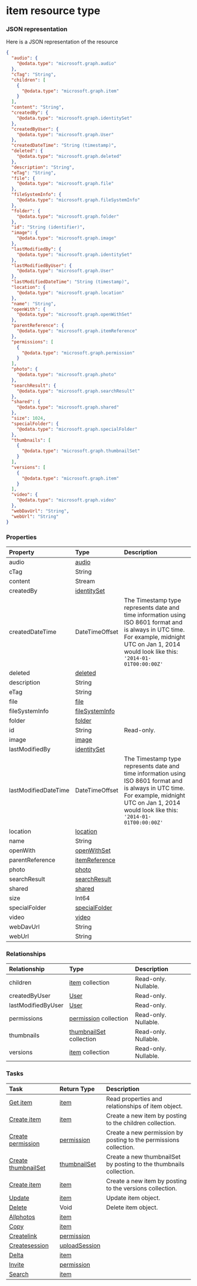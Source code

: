 # item resource type



### JSON representation

Here is a JSON representation of the resource

```json
{
  "audio": {
    "@odata.type": "microsoft.graph.audio"
  },
  "cTag": "String",
  "children": [
    {
      "@odata.type": "microsoft.graph.item"
    }
  ],
  "content": "String",
  "createdBy": {
    "@odata.type": "microsoft.graph.identitySet"
  },
  "createdByUser": {
    "@odata.type": "microsoft.graph.User"
  },
  "createdDateTime": "String (timestamp)",
  "deleted": {
    "@odata.type": "microsoft.graph.deleted"
  },
  "description": "String",
  "eTag": "String",
  "file": {
    "@odata.type": "microsoft.graph.file"
  },
  "fileSystemInfo": {
    "@odata.type": "microsoft.graph.fileSystemInfo"
  },
  "folder": {
    "@odata.type": "microsoft.graph.folder"
  },
  "id": "String (identifier)",
  "image": {
    "@odata.type": "microsoft.graph.image"
  },
  "lastModifiedBy": {
    "@odata.type": "microsoft.graph.identitySet"
  },
  "lastModifiedByUser": {
    "@odata.type": "microsoft.graph.User"
  },
  "lastModifiedDateTime": "String (timestamp)",
  "location": {
    "@odata.type": "microsoft.graph.location"
  },
  "name": "String",
  "openWith": {
    "@odata.type": "microsoft.graph.openWithSet"
  },
  "parentReference": {
    "@odata.type": "microsoft.graph.itemReference"
  },
  "permissions": [
    {
      "@odata.type": "microsoft.graph.permission"
    }
  ],
  "photo": {
    "@odata.type": "microsoft.graph.photo"
  },
  "searchResult": {
    "@odata.type": "microsoft.graph.searchResult"
  },
  "shared": {
    "@odata.type": "microsoft.graph.shared"
  },
  "size": 1024,
  "specialFolder": {
    "@odata.type": "microsoft.graph.specialFolder"
  },
  "thumbnails": [
    {
      "@odata.type": "microsoft.graph.thumbnailSet"
    }
  ],
  "versions": [
    {
      "@odata.type": "microsoft.graph.item"
    }
  ],
  "video": {
    "@odata.type": "microsoft.graph.video"
  },
  "webDavUrl": "String",
  "webUrl": "String"
}

```
### Properties
| Property	   | Type	|Description|
|:---------------|:--------|:----------|
|audio|[audio](audio.md)||
|cTag|String||
|content|Stream||
|createdBy|[identitySet](identityset.md)||
|createdDateTime|DateTimeOffset|The Timestamp type represents date and time information using ISO 8601 format and is always in UTC time. For example, midnight UTC on Jan 1, 2014 would look like this: `'2014-01-01T00:00:00Z'`|
|deleted|[deleted](deleted.md)||
|description|String||
|eTag|String||
|file|[file](file.md)||
|fileSystemInfo|[fileSystemInfo](filesysteminfo.md)||
|folder|[folder](folder.md)||
|id|String| Read-only.|
|image|[image](image.md)||
|lastModifiedBy|[identitySet](identityset.md)||
|lastModifiedDateTime|DateTimeOffset|The Timestamp type represents date and time information using ISO 8601 format and is always in UTC time. For example, midnight UTC on Jan 1, 2014 would look like this: `'2014-01-01T00:00:00Z'`|
|location|[location](location.md)||
|name|String||
|openWith|[openWithSet](openwithset.md)||
|parentReference|[itemReference](itemreference.md)||
|photo|[photo](photo.md)||
|searchResult|[searchResult](searchresult.md)||
|shared|[shared](shared.md)||
|size|Int64||
|specialFolder|[specialFolder](specialfolder.md)||
|video|[video](video.md)||
|webDavUrl|String||
|webUrl|String||

### Relationships
| Relationship | Type	|Description|
|:---------------|:--------|:----------|
|children|[item](item.md) collection| Read-only. Nullable.|
|createdByUser|[User](user.md)| Read-only.|
|lastModifiedByUser|[User](user.md)| Read-only.|
|permissions|[permission](permission.md) collection| Read-only. Nullable.|
|thumbnails|[thumbnailSet](thumbnailset.md) collection| Read-only. Nullable.|
|versions|[item](item.md) collection| Read-only. Nullable.|

### Tasks

| Task		   | Return Type	|Description|
|:---------------|:--------|:----------|
|[Get item](../api/item_get.md) | [item](item.md) |Read properties and relationships of item object.|
|[Create item](../api/item_post_children.md) |[item](item.md)| Create a new item by posting to the children collection.|
|[Create permission](../api/item_post_permissions.md) |[permission](permission.md)| Create a new permission by posting to the permissions collection.|
|[Create thumbnailSet](../api/item_post_thumbnails.md) |[thumbnailSet](thumbnailset.md)| Create a new thumbnailSet by posting to the thumbnails collection.|
|[Create item](../api/item_post_versions.md) |[item](item.md)| Create a new item by posting to the versions collection.|
|[Update](../api/item_update.md) | [item](item.md)	|Update item object. |
|[Delete](../api/item_delete.md) | Void	|Delete item object. |
|[Allphotos](../api/item_allphotos.md)|[item](item.md)||
|[Copy](../api/item_copy.md)|[item](item.md)||
|[Createlink](../api/item_createlink.md)|[permission](permission.md)||
|[Createsession](../api/item_createsession.md)|[uploadSession](uploadsession.md)||
|[Delta](../api/item_delta.md)|[item](item.md)||
|[Invite](../api/item_invite.md)|[permission](permission.md)||
|[Search](../api/item_search.md)|[item](item.md)||
<!-- uuid: c45cb887-8e2a-4556-b1a9-a8de41440f5e\n2015-10-09 15:14:08 UTC -->